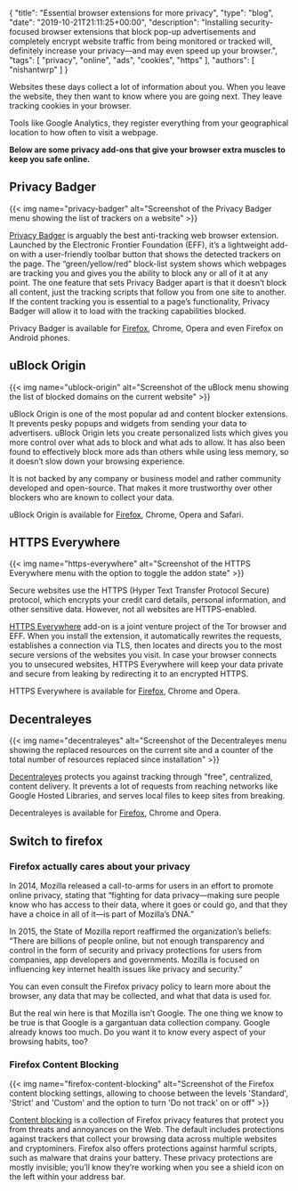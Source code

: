 {
    "title": "Essential browser extensions for more privacy",
    "type": "blog",
    "date": "2019-10-21T21:11:25+00:00",
    "description": "Installing security-focused browser extensions that block pop-up advertisements and completely encrypt website traffic from being monitored or tracked will, definitely increase your privacy—and may even speed up your browser.",
    "tags": [ "privacy", "online", "ads", "cookies", "https" ],
    "authors": [ "nishantwrp" ]
}

Websites these days collect a lot of information about you. When you leave the website, they then want to know where you are going next. They leave tracking cookies in your browser. 

Tools like Google Analytics, they register everything from your geographical location to how often to visit a webpage.

**Below are some privacy add-ons that give your browser extra muscles to keep you safe online.** 

## Privacy Badger

{{< img name="privacy-badger" alt="Screenshot of the Privacy Badger menu showing the list of trackers on a website" >}}

[Privacy Badger](https://www.eff.org/privacybadger) is arguably the best anti-tracking web browser extension. Launched by the Electronic Frontier Foundation (EFF), it’s a lightweight add-on with a user-friendly toolbar button that shows the detected trackers on the page. The “green/yellow/red” block-list system shows which webpages are tracking you and gives you the ability to block any or all of it at any point. The one feature that sets Privacy Badger apart is that it doesn’t block all content, just the tracking scripts that follow you from one site to another. If the content tracking you is essential to a page’s functionality, Privacy Badger will allow it to load with the tracking capabilities blocked.

Privacy Badger is available for [Firefox](https://addons.mozilla.org/en-US/firefox/addon/privacy-badger17/), Chrome, Opera and even Firefox on Android phones.

## uBlock Origin

{{< img name="ublock-origin" alt="Screenshot of the uBlock menu showing the list of blocked domains on the current website" >}}

uBlock Origin is one of the most popular ad and content blocker extensions. It prevents pesky popups and widgets from sending your data to advertisers. uBlock Origin lets you create personalized lists which gives you more control over what ads to block and what ads to allow. It has also been found to effectively block more ads than others while using less memory, so it doesn’t slow down your browsing experience.

It is not backed by any company or business model and rather community developed and open-source. That makes it more trustworthy over other blockers who are known to collect your data.

uBlock Origin is available for [Firefox](https://addons.mozilla.org/en-US/firefox/addon/ublock-origin/), Chrome, Opera and Safari.

## HTTPS Everywhere

{{< img name="https-everywhere" alt="Screenshot of the HTTPS Everywhere menu with the option to toggle the addon state" >}}

Secure websites use the HTTPS (Hyper Text Transfer Protocol Secure) protocol, which encrypts your credit card details, personal information, and other sensitive data. However, not all websites are HTTPS-enabled.

[HTTPS Everywhere](https://www.eff.org/https-everywhere) add-on is a joint venture project of the Tor browser and EFF. When you install the extension, it automatically rewrites the requests, establishes a connection via TLS, then locates and directs you to the most secure versions of the websites you visit. In case your browser connects you to unsecured websites, HTTPS Everywhere will keep your data private and secure from leaking by redirecting it to an encrypted HTTPS.

HTTPS Everywhere is available for [Firefox](https://addons.mozilla.org/en-US/firefox/addon/https-everywhere/), Chrome and Opera.

## Decentraleyes

{{< img name="decentraleyes" alt="Screenshot of the Decentraleyes menu showing the replaced resources on the current site and a counter of the total number of resources replaced since installation" >}}

[Decentraleyes](https://decentraleyes.org/) protects you against tracking through "free", centralized, content delivery. It prevents a lot of requests from reaching networks like Google Hosted Libraries, and serves local files to keep sites from breaking.

Decentraleyes is available for [Firefox](https://addons.mozilla.org/en-US/firefox/addon/decentraleyes/), Chrome and Opera.

## Switch to firefox

### Firefox actually cares about your privacy

In 2014, Mozilla released a call-to-arms for users in an effort to promote online privacy, stating that “fighting for data privacy—making sure people know who has access to their data, where it goes or could go, and that they have a choice in all of it—is part of Mozilla’s DNA.”

In 2015, the State of Mozilla report reaffirmed the organization’s beliefs: “There are billions of people online, but not enough transparency and control in the form of security and privacy protections for users from companies, app developers and governments. Mozilla is focused on influencing key internet health issues like privacy and security.”

You can even consult the Firefox privacy policy to learn more about the browser, any data that may be collected, and what that data is used for.

But the real win here is that Mozilla isn’t Google. The one thing we know to be true is that Google is a gargantuan data collection company. Google already knows too much. Do you want it to know every aspect of your browsing habits, too?

### Firefox Content Blocking

{{< img name="firefox-content-blocking" alt="Screenshot of the Firefox content blocking settings, allowing to choose between the levels 'Standard', 'Strict' and 'Custom' and the option to turn 'Do not track' on or off" >}}

[Content blocking](https://support.mozilla.org/en-US/kb/content-blocking) is a collection of Firefox privacy features that protect you from threats and annoyances on the Web. The default includes protections against trackers that collect your browsing data across multiple websites and cryptominers. Firefox also offers protections against harmful scripts, such as malware that drains your battery. These privacy protections are mostly invisible; you’ll know they’re working when you see a shield icon on the left within your address bar. 
